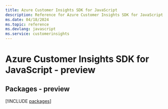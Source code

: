 ```yaml
---
title: Azure Customer Insights SDK for JavaScript
description: Reference for Azure Customer Insights SDK for JavaScript
ms.date: 04/18/2024
ms.topic: reference
ms.devlang: javascript
ms.service: customerinsights
---
```

# Azure Customer Insights SDK for JavaScript - preview
## Packages - preview
[!INCLUDE [packages](customer-insights-index.md)]